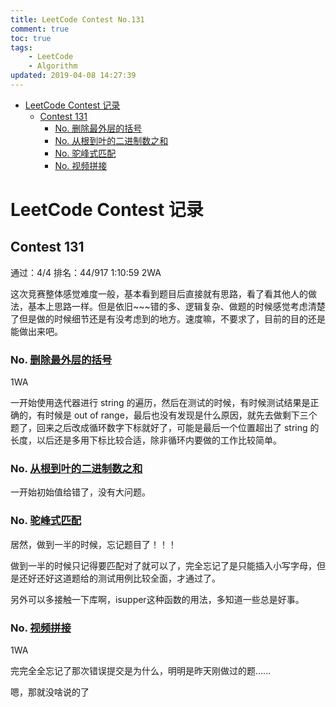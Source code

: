 ```yaml
---
title: LeetCode Contest No.131
comment: true
toc: true
tags: 
	- LeetCode
	- Algorithm
updated: 2019-04-08 14:27:39
---
```



* [LeetCode Contest 记录](#leetcode-contest-记录)
	* [Contest 131](#contest-131)
		* [No. 删除最外层的括号](#no-删除最外层的括号)
		* [No. 从根到叶的二进制数之和](#no-从根到叶的二进制数之和)
		* [No. 驼峰式匹配](#no-驼峰式匹配)
		* [No. 视频拼接](#no-视频拼接)
  
  
# LeetCode Contest 记录
  
## Contest 131

通过：4/4  排名：44/917  1:10:59  2WA

这次竞赛整体感觉难度一般，基本看到题目后直接就有思路，看了看其他人的做法，基本上思路一样。但是依旧~~~错的多、逻辑复杂、做题的时候感觉考虑清楚了但是做的时候细节还是有没考虑到的地方。速度嘛，不要求了，目前的目的还是能做出来吧。

### No. [删除最外层的括号](#)

1WA

一开始使用迭代器进行 string 的遍历，然后在测试的时候，有时候测试结果是正确的，有时候是 out of range，最后也没有发现是什么原因，就先去做剩下三个题了，回来之后改成循环数字下标就好了，可能是最后一个位置超出了 string 的长度，以后还是多用下标比较合适，除非循环内要做的工作比较简单。

### No. [从根到叶的二进制数之和](#)

一开始初始值给错了，没有大问题。

### No. [驼峰式匹配](#)

居然，做到一半的时候，忘记题目了！！！

做到一半的时候只记得要匹配对了就可以了，完全忘记了是只能插入小写字母，但是还好还好这道题给的测试用例比较全面，才通过了。

另外可以多接触一下库啊，isupper这种函数的用法，多知道一些总是好事。

### No. [视频拼接](#)

1WA

完完全全忘记了那次错误提交是为什么，明明是昨天刚做过的题......

嗯，那就没啥说的了